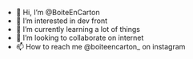 - 👋 Hi, I’m @BoiteEnCarton
- 👀 I’m interested in dev front
- 🌱 I’m currently learning a lot of things
- 💞️ I’m looking to collaborate on internet
- 📫 How to reach me @boiteencarton_ on instagram

<!---
BoiteEnCarton/BoiteEnCarton is a ✨ special ✨ repository because its `README.md` (this file) appears on your GitHub profile.
You can click the Preview link to take a look at your changes.
--->
